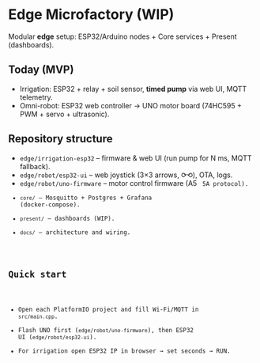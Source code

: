 # Edge Microfactory (WIP)

Modular **edge** setup: ESP32/Arduino nodes + Core services + Present (dashboards).

## Today (MVP)
- Irrigation: ESP32 + relay + soil sensor, **timed pump** via web UI, MQTT telemetry.
- Omni-robot: ESP32 web controller → UNO motor board (74HC595 + PWM + servo + ultrasonic).

## Repository structure
- `edge/irrigation-esp32` – firmware & web UI (run pump for N ms, MQTT fallback).
- `edge/robot/esp32-ui` – web joystick (3×3 arrows, ⟳⟲), OTA, logs.
- `edge/robot/uno-firmware` – motor control firmware (A5 <code> 5A protocol).
- `core/` – Mosquitto + Postgres + Grafana (docker-compose).
- `present/` – dashboards (WIP).
- `docs/` – architecture and wiring.

## Quick start
- Open each PlatformIO project and fill Wi-Fi/MQTT in `src/main.cpp`.
- Flash UNO first (`edge/robot/uno-firmware`), then ESP32 UI (`edge/robot/esp32-ui`).
- For irrigation open ESP32 IP in browser → set seconds → RUN.
